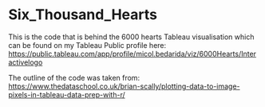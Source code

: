 # Six_Thousand_Hearts

This is the code that is behind the 6000 hearts Tableau visualisation which can be found on my Tableau Public profile here: https://public.tableau.com/app/profile/micol.bedarida/viz/6000Hearts/Interactivelogo

The outline of the code was taken from: https://www.thedataschool.co.uk/brian-scally/plotting-data-to-image-pixels-in-tableau-data-prep-with-r/
